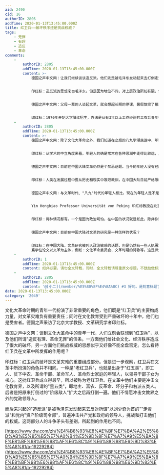 ```yaml
---
aid: 2490
cid: 16
authorID: 2805
addTime: 2020-01-13T13:45:00.000Z
title: 红卫兵——破坏秩序还是挑战权威？
tags:
    - 无罪
    - 有理
    - 造反
    - 革命
comments:
    -
        authorID: 2805
        addTime: 2020-01-13T13:45:00.000Z
        content: >-
            德国之声中文网：让我们继续谈谈造反派。他们先是被毛泽东发动起来去打倒走资派，可是后来又被毛说"犯错误"，最终逐渐失势。造反派这帮人的思想究竟是否与毛一致？还是说他们只是被利用了？


            印红标：造反派的思想来自毛泽东。但是因为地位不同，对上层政治所知有限，他们主观上要紧跟毛泽东，但是不可能跟得上。换句话说，就是思想上与毛泽东的整体思维并不一样。在他们的任务已经完成了之后，当毛泽东有新的部署而造反派不那么听指挥的时候，就被抛弃了。用毛泽东的话说就是：轮到小将们犯错误的时候了。其实出身好的"老红卫兵"也是如此。事后，他们或迟或早都会有一种被利用的感觉。


            德国之声中文网：父母一辈的人谈起文革，就会想起长期的停课，暑假放完了接着放寒假。但是文革期间有一个特殊的学生群体，他们就是工农兵大学生。与文革结束恢复高考之后直到今天的所有大学生不同，工农兵大学生没有经过考试就被录取，这些人被选中的原因是什么？后来他们是否也进入了中国的精英阶层呢？


            印红标：1970年开始大学陆续招生，办法是从有3年以上工作经验的工农兵青年中间选拔，刚毕业的高中毕业生不能直接进大学，没有高考。程序是：本人报名、群众讨论、领导批准，学校录取，实际上最重要的一环是基层领导的审批。由于没有设立文化考试，工农兵学员的知识基础参差不齐，有的学业不错，有的基础很差。他们能上大学，除本人努力工作之外，关键是因为受到领导信任。所以他们的主流观念是被党选送上大学的。那时的大学教育高度政治化，文化知识的讲授受到压制，工农兵大学生的总体水平低。工农兵学员当中也有一部分能力比较强、学业比较好的。他们当中一些人文革之后通过考研究生继续深造，也"洗白"了学历。我们现在的一些领导人就有这样经历，我不必说名字大家应该都知道。
    -
        authorID: 2805
        addTime: 2020-01-13T13:45:00.000Z
        content: >-
            德国之声中文网：除了文化大革命之外，我们知道在之后的八九学潮民运中，年轻人尤其是大学生也是主力军。虽然这是两场完全不同的政治运动，但是为什么都是年轻人冲在最前面？是他们太天真太轻率吗？


            印红标：从学术的中立角度来看，年轻人的确是常常在各种思潮中走得比较远，比较激进，甚至可能会比较极端。他们往往把理想放在前面，不太顾及是否能够实现以及会造成什么后果。我们知道共产党的运动当年也是年轻人弄起来的，国民党也是。年轻人运动的价值上是否值得肯定，要看他们所追寻的方向是什么，是否能够促进中国社会的发展与进步。


            德国之声中文网：目前在中国大陆文革仍然是个禁忌话题。当今的年轻人没有经历过文革，在社会自由讨论不被允许的情况下，他们无从了解到文化大革命的真相。在这样的舆论限制之下，中国如何能够避免文革重演、文革式思维重蹈覆辙呢？


            印红标：人类在发展过程中要从历史和现实中吸取教训，在中国大陆目前严格限制对文革进行公开讨论的氛围下，年轻人缺少了从文革历史中学习经验教训的这一环节，这是一个重要缺憾，很容易导致犯历史上曾经有过的错误。这一缺环也许能从别的方面得到补充，也许不能。就像一个人得过一场大病之后，留下病根儿，这点儿缺陷可能因为其它方面的优势而被暂时掩盖，但是一旦遇到什么大问题，还是会旧病复发。


            德国之声中文网：与文革时代、"八九"时代的年轻人相比，现在的年轻人是不是不关心政治了呢？还是因为商业文化冲淡了他们对政治的关注？


            Yin Hongbiao Professor Universität von Peking 印红标教授在北京亲历了文革的十年浩劫


            印红标：两种情况都有。一个是因为政治可怕，在中国的状况就是如此，除非你就跟着官方主流说，否则很可能有麻烦；再一个就是商业化，随着商业消费和娱乐文化气氛越来越浓，选择不关心政治的年轻人也会越来越多，人的本能是趋利避害。尽管如此，目前仍然有一些青年人在关注政治和社会的进步与发展。


            德国之声中文网：目前在中国大陆对文革的研究是一种怎样的状况？


            印红标：在中国大陆，文革研究被列入政治敏感的话题，但是仍然有一些人执著地进行学术性研究，包括历史资料的收集和整理，推出了一批有分量的研究成果。在中国大陆，有关文革的学术论文有可能在学术刊物上发表，但是专著的出版几乎不可能，因此送到香港出版，也有的在台湾或美国出版。香港出版的关于文革的学术著作多为内地学者撰写，这算是受惠于"一国两制"吧。在一些大学，涉及文革的教学一直在进行，例如：在新中国历史课程中讲授。在北京大学，最近20多年来至少有近30
            篇学位论文以文革为主体，例如：文化革命委员会、文革时期的诗歌等。这是师生努力的结果。
    -
        authorID: 1
        addTime: 2020-01-13T13:45:00.000Z
        content: 如非必要，请勿全文转载，同时，全文转载请尊重原文标题，不鼓励做标题党。
    -
        authorID: 2805
        addTime: 2020-01-13T13:45:00.000Z
        content: '@[小二](/member/%E5%B0%8F%E4%BA%8C) #3 好的。是刻意标题了一下，以后改正。'
date: 2020-01-13T13:45:00.000Z
category: '2049'
---
```


文化大革命时期的青年一代扮演了非常重要的角色，他们既是“红卫兵”的主要构成力量，对文革灾难负有重要责任；同时在文化教育受到严重破坏的十年中，他们也是受害者。德国之声采访了北京大学教授、文革研究学者印红标。

德国之声中文网：谈到文化大革命中的青年一代，人们立刻会联想到"红卫兵"，以及他们所谓"造反有理、革命无罪"的信条。一方面他们给社会文化、经济秩序造成了很大的破坏，另一方面他们挑战权威的思想似乎又好像不能全盘否定。怎么看待红卫兵在文革中所发挥的作用呢？

印红标：红卫兵的破坏是文革灾难的重要组成部分。但是进一步观察，红卫兵在文革中所扮演的角色并不相同。一种是"老红卫兵"，也就是出身于"红五类"，即工人、贫下中农、革命干部、革命军人、革命烈士家庭的年轻人，以领导干部子女为核心。这批红卫兵成立得最早，所以被称为老红卫兵。在文革中他们主要是冲击文化教育界，以及所谓的"黑五类"，即地主、富农、反革命、坏分子和右派五类人。后者是把原来打倒过的"阶级敌人"扩大之后再打倒一遍。他们不情愿冲击文教界之外的党政领导人。

而后来兴起的"造反派"是被毛泽东发动起来去反对所谓"以刘少奇为首的""走资派"和党内"资产阶级司令部"，普遍冲击共产党和政府的领导人，挑战和打击他们的权威。这两部分人的斗争矛头有差别，所起到的作用也不同。

[https://www.dw.com/zh/%E4%B8%93%E8%AE%BF%E7%BA%A2%E5%8D%AB%E5%85%B5%E7%A0%B4%E5%9D%8F%E7%A7%A9%E5%BA%8F%E8%BF%98%E6%98%AF%E6%8C%91%E6%88%98%E6%9D%83%E5%A8%81/a-19229284](https://www.dw.com/zh/%E4%B8%93%E8%AE%BF%E7%BA%A2%E5%8D%AB%E5%85%B5%E7%A0%B4%E5%9D%8F%E7%A7%A9%E5%BA%8F%E8%BF%98%E6%98%AF%E6%8C%91%E6%88%98%E6%9D%83%E5%A8%81/a-19229284)
